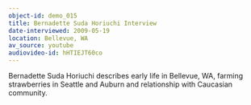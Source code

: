 ```yaml
---
object-id: demo_015
title: Bernadette Suda Horiuchi Interview
date-interviewed: 2009-05-19
location: Bellevue, WA
av_source: youtube
audiovideo-id: hHTIEJT60co
---
```


Bernadette Suda Horiuchi describes early life in Bellevue, WA, farming strawberries in Seattle and Auburn and relationship with Caucasian community. 

